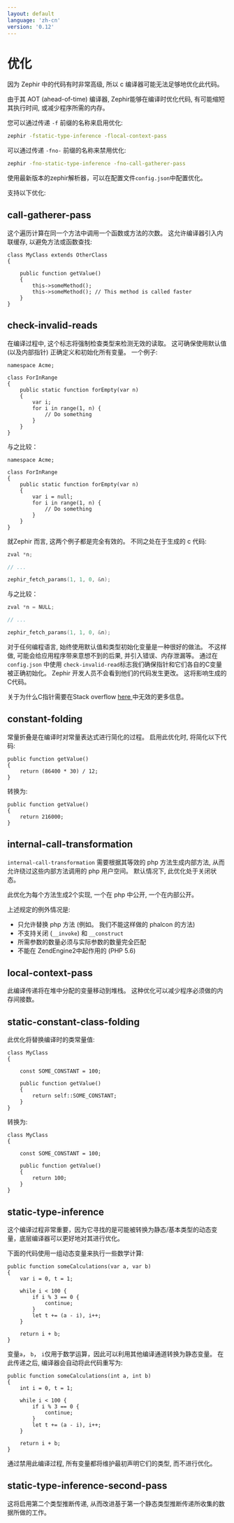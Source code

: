 ```yaml
---
layout: default
language: 'zh-cn'
version: '0.12'
---
```


# 优化

因为 Zephir 中的代码有时非常高级, 所以 c 编译器可能无法足够地优化此代码。

由于其 AOT (ahead-of-time) 编译器, Zephir能够在编译时优化代码, 有可能缩短其执行时间, 或减少程序所需的内存。

您可以通过传递 `-f` 前缀的名称来启用优化:

```bash
zephir -fstatic-type-inference -flocal-context-pass
```

可以通过传递 `-fno-` 前缀的名称来禁用优化:

```bash
zephir -fno-static-type-inference -fno-call-gatherer-pass
```

使用最新版本的zephir解析器，可以在配置文件`config.json`中配置优化。

支持以下优化:

<a name='call-gatherer-pass'></a>

## call-gatherer-pass

这个遍历计算在同一个方法中调用一个函数或方法的次数。 这允许编译器引入内联缓存, 以避免方法或函数查找:

```zephir
class MyClass extends OtherClass
{

    public function getValue()
    {
        this->someMethod();
        this->someMethod(); // This method is called faster
    }
}
```

<a name='check-invalid-reads'></a>

## check-invalid-reads

在编译过程中, 这个标志将强制检查类型来检测无效的读取。 这可确保使用默认值 (以及内部指针) 正确定义和初始化所有变量。 一个例子:

```zephir
namespace Acme;

class ForInRange
{
    public static function forEmpty(var n)
    {
        var i;
        for i in range(1, n) {
            // Do something
        }
    }
}
```

与之比较：

```zephir
namespace Acme;

class ForInRange
{
    public static function forEmpty(var n)
    {
        var i = null;
        for i in range(1, n) {
            // Do something
        }
    }
}
```

就Zephir 而言, 这两个例子都是完全有效的。 不同之处在于生成的 c 代码:

```c
zval *n;

// ...

zephir_fetch_params(1, 1, 0, &n);
```

与之比较：

```c
zval *n = NULL;

// ...

zephir_fetch_params(1, 1, 0, &n);
```

对于任何编程语言, 始终使用默认值和类型初始化变量是一种很好的做法。 不这样做, 可能会给应用程序带来意想不到的后果, 并引入错误、内存泄漏等。 通过在`config.json` 中使用 `check-invalid-read`标志我们确保指针和它们各自的C变量被正确初始化。 Zephir 开发人员不会看到他们的代码发生更改。 这将影响生成的C代码。

关于为什么C指针需要在Stack overflow [here ](https://stackoverflow.com/q/12253191/1661465)中无效的更多信息。

<a name='constant-folding'></a>

## constant-folding

常量折叠是在编译时对常量表达式进行简化的过程。 启用此优化时, 将简化以下代码:

```zephir
public function getValue()
{
    return (86400 * 30) / 12;
}
```

转换为:

```zephir
public function getValue()
{
    return 216000;
}
```

<a name='internal-call-transformation'></a>

## internal-call-transformation

`internal-call-transformation` 需要根据其等效的 php 方法生成内部方法, 从而允许绕过这些内部方法调用的 php 用户空间。 默认情况下, 此优化处于关闭状态。

此优化为每个方法生成2个实现, 一个在 php 中公开, 一个在内部公开。

上述规定的例外情况是:

- 只允许替换 php 方法 (例如。 我们不能这样做的 phalcon 的方法)
- 不支持关闭 (`__invoke`) 和 `__construct`
- 所需参数的数量必须与实际参数的数量完全匹配
- 不能在 ZendEngine2中起作用的 (PHP 5.6)

<a name='local-context-pass'></a>

## local-context-pass

此编译传递将在堆中分配的变量移动到堆栈。 这种优化可以减少程序必须做的内存间接数。

<a name='static-constant-class-folding'></a>

## static-constant-class-folding

此优化将替换编译时的类常量值:

```zephir
class MyClass
{

    const SOME_CONSTANT = 100;

    public function getValue()
    {
        return self::SOME_CONSTANT;
    }
}
```

转换为:

```zephir
class MyClass
{

    const SOME_CONSTANT = 100;

    public function getValue()
    {
        return 100;
    }
}
```

<a name='static-type-inference'></a>

## static-type-inference

这个编译过程非常重要，因为它寻找的是可能被转换为静态/基本类型的动态变量，底层编译器可以更好地对其进行优化。

下面的代码使用一组动态变量来执行一些数学计算:

```zephir
public function someCalculations(var a, var b)
{
    var i = 0, t = 1;

    while i < 100 {
        if i % 3 == 0 {
            continue;
        }
        let t += (a - i), i++;
    }

    return i + b;
}
```

变量`a`， `b`， `i`仅用于数学运算，因此可以利用其他编译通道转换为静态变量。 在此传递之后, 编译器会自动将此代码重写为:

```zephir
public function someCalculations(int a, int b)
{
    int i = 0, t = 1;

    while i < 100 {
        if i % 3 == 0 {
            continue;
        }
        let t += (a - i), i++;
    }

    return i + b;
}
```

通过禁用此编译过程, 所有变量都将维护最初声明它们的类型, 而不进行优化。

<a name='static-type-inference-second-pass'></a>

## static-type-inference-second-pass

这将启用第二个类型推断传递, 从而改进基于第一个静态类型推断传递所收集的数据所做的工作。